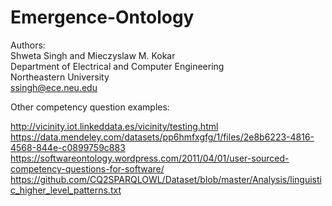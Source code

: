 # Emergence-Ontology
Authors:  
Shweta Singh and Mieczyslaw M. Kokar  
Department of Electrical and Computer Engineering  
Northeastern University  
<ssingh@ece.neu.edu>


Other competency question examples:

<http://vicinity.iot.linkeddata.es/vicinity/testing.html>
<https://data.mendeley.com/datasets/pp6hmfxgfg/1/files/2e8b6223-4816-4568-844e-c0899759c883>
<https://softwareontology.wordpress.com/2011/04/01/user-sourced-competency-questions-for-software/>
<https://github.com/CQ2SPARQLOWL/Dataset/blob/master/Analysis/linguistic_higher_level_patterns.txt>
